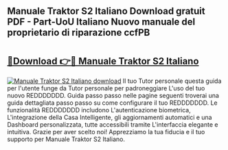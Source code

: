 ## Manuale Traktor S2 Italiano Download gratuit PDF - Part-UoU Italiano Nuovo manuale del proprietario di riparazione ccfPB

# <h2><a href="http://dfgsojj.blite.top/?on=Manuale+Traktor+S2+Italiano">🔗Download 👉🔴 Manuale Traktor S2 Italiano</a></h2>

[![Manuale Traktor S2 Italiano download](https://i.imgur.com/lujVjoI.png)](http://dfgsojj.blite.top/?on=Manuale+Traktor+S2+Italiano)
Il tuo Tutor personale questa guida per l'utente funge da Tutor personale per padroneggiare L'uso del tuo nuovo REDDDDDDD. Guida passo passo nelle pagine seguenti troverai una guida dettagliata passo passo su come configurare il tuo REDDDDDDD. Le funzionalità REDDDDDDD includono L'autenticazione biometrica, L'integrazione della Casa Intelligente, gli aggiornamenti automatici e una Dashboard personalizzata, tutte accessibili tramite L'interfaccia elegante e intuitiva. Grazie per aver scelto noi! Apprezziamo la tua fiducia e il tuo supporto per Manuale Traktor S2 Italiano.
